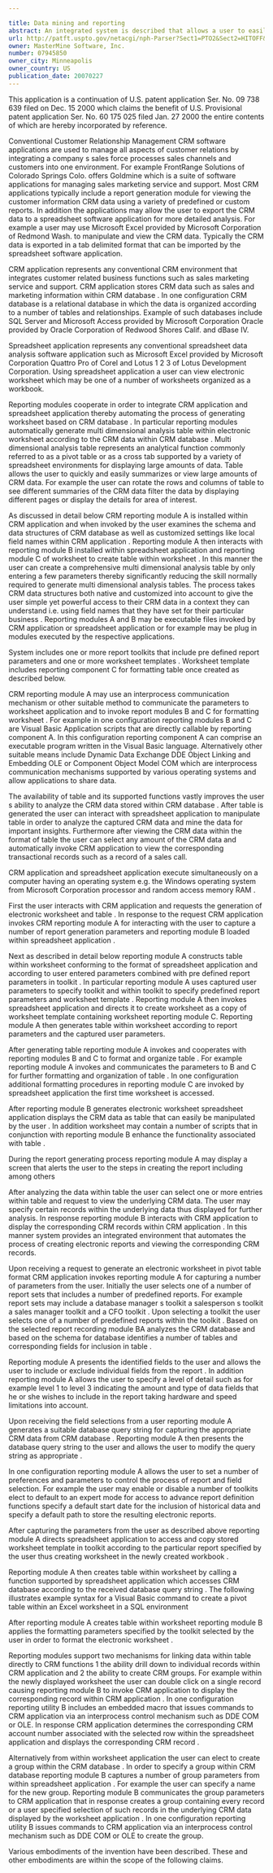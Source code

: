 ```yaml
---

title: Data mining and reporting
abstract: An integrated system is described that allows a user to easily mine and report data maintained by a customer relationship management (CRM) application. In general, the system automates the process of creating electronic reports, such as an electronic worksheet, in a format that can be directly manipulated and viewed from spreadsheet application. In one embodiment, the report is automatically generated to include a pivot table for displaying the data. The system includes a database adapted to store the CRM data. First and second reporting modules execute within the CRM software application and the worksheet software application, respectively. The reporting modules cooperate in order to integrate CRM application and spreadsheet application, thereby automating the process of generating a worksheet based on the CRM database.
url: http://patft.uspto.gov/netacgi/nph-Parser?Sect1=PTO2&Sect2=HITOFF&p=1&u=%2Fnetahtml%2FPTO%2Fsearch-adv.htm&r=1&f=G&l=50&d=PALL&S1=07945850&OS=07945850&RS=07945850
owner: MasterMine Software, Inc.
number: 07945850
owner_city: Minneapolis
owner_country: US
publication_date: 20070227
---
```

This application is a continuation of U.S. patent application Ser. No. 09 738 639 filed on Dec. 15 2000 which claims the benefit of U.S. Provisional patent application Ser. No. 60 175 025 filed Jan. 27 2000 the entire contents of which are hereby incorporated by reference.

Conventional Customer Relationship Management CRM software applications are used to manage all aspects of customer relations by integrating a company s sales force processes sales channels and customers into one environment. For example FrontRange Solutions of Colorado Springs Colo. offers Goldmine which is a suite of software applications for managing sales marketing service and support. Most CRM applications typically include a report generation module for viewing the customer information CRM data using a variety of predefined or custom reports. In addition the applications may allow the user to export the CRM data to a spreadsheet software application for more detailed analysis. For example a user may use Microsoft Excel provided by Microsoft Corporation of Redmond Wash. to manipulate and view the CRM data. Typically the CRM data is exported in a tab delimited format that can be imported by the spreadsheet software application.

CRM application represents any conventional CRM environment that integrates customer related business functions such as sales marketing service and support. CRM application stores CRM data such as sales and marketing information within CRM database . In one configuration CRM database is a relational database in which the data is organized according to a number of tables and relationships. Example of such databases include SQL Server and Microsoft Access provided by Microsoft Corporation Oracle provided by Oracle Corporation of Redwood Shores Calif. and dBase IV.

Spreadsheet application represents any conventional spreadsheet data analysis software application such as Microsoft Excel provided by Microsoft Corporation Quattro Pro of Corel and Lotus 1 2 3 of Lotus Development Corporation. Using spreadsheet application a user can view electronic worksheet which may be one of a number of worksheets organized as a workbook.

Reporting modules cooperate in order to integrate CRM application and spreadsheet application thereby automating the process of generating worksheet based on CRM database . In particular reporting modules automatically generate multi dimensional analysis table within electronic worksheet according to the CRM data within CRM database . Multi dimensional analysis table represents an analytical function commonly referred to as a pivot table or as a cross tab supported by a variety of spreadsheet environments for displaying large amounts of data. Table allows the user to quickly and easily summarizes or view large amounts of CRM data. For example the user can rotate the rows and columns of table to see different summaries of the CRM data filter the data by displaying different pages or display the details for area of interest.

As discussed in detail below CRM reporting module A is installed within CRM application and when invoked by the user examines the schema and data structures of CRM database as well as customized settings like local field names within CRM application . Reporting module A then interacts with reporting module B installed within spreadsheet application and reporting module C of worksheet to create table within worksheet . In this manner the user can create a comprehensive multi dimensional analysis table by only entering a few parameters thereby significantly reducing the skill normally required to generate multi dimensional analysis tables. The process takes CRM data structures both native and customized into account to give the user simple yet powerful access to their CRM data in a context they can understand i.e. using field names that they have set for their particular business . Reporting modules A and B may be executable files invoked by CRM application or spreadsheet application or for example may be plug in modules executed by the respective applications.

System includes one or more report toolkits that include pre defined report parameters and one or more worksheet templates . Worksheet template includes reporting component C for formatting table once created as described below.

CRM reporting module A may use an interprocess communication mechanism or other suitable method to communicate the parameters to worksheet application and to invoke report modules B and C for formatting worksheet . For example in one configuration reporting modules B and C are Visual Basic Application scripts that are directly callable by reporting component A. In this configuration reporting component A can comprise an executable program written in the Visual Basic language. Alternatively other suitable means include Dynamic Data Exchange DDE Object Linking and Embedding OLE or Component Object Model COM which are interprocess communication mechanisms supported by various operating systems and allow applications to share data.

The availability of table and its supported functions vastly improves the user s ability to analyze the CRM data stored within CRM database . After table is generated the user can interact with spreadsheet application to manipulate table in order to analyze the captured CRM data and mine the data for important insights. Furthermore after viewing the CRM data within the format of table the user can select any amount of the CRM data and automatically invoke CRM application to view the corresponding transactional records such as a record of a sales call.

CRM application and spreadsheet application execute simultaneously on a computer having an operating system e.g. the Windows operating system from Microsoft Corporation processor and random access memory RAM .

First the user interacts with CRM application and requests the generation of electronic worksheet and table . In response to the request CRM application invokes CRM reporting module A for interacting with the user to capture a number of report generation parameters and reporting module B loaded within spreadsheet application .

Next as described in detail below reporting module A constructs table within worksheet conforming to the format of spreadsheet application and according to user entered parameters combined with pre defined report parameters in toolkit . In particular reporting module A uses captured user parameters to specify toolkit and within toolkit to specify predefined report parameters and worksheet template . Reporting module A then invokes spreadsheet application and directs it to create worksheet as a copy of worksheet template containing worksheet reporting module C. Reporting module A then generates table within worksheet according to report parameters and the captured user parameters.

After generating table reporting module A invokes and cooperates with reporting modules B and C to format and organize table . For example reporting module A invokes and communicates the parameters to B and C for further formatting and organization of table . In one configuration additional formatting procedures in reporting module C are invoked by spreadsheet application the first time worksheet is accessed.

After reporting module B generates electronic worksheet spreadsheet application displays the CRM data as table that can easily be manipulated by the user . In addition worksheet may contain a number of scripts that in conjunction with reporting module B enhance the functionality associated with table .

During the report generating process reporting module A may display a screen that alerts the user to the steps in creating the report including among others 

After analyzing the data within table the user can select one or more entries within table and request to view the underlying CRM data. The user may specify certain records within the underlying data thus displayed for further analysis. In response reporting module B interacts with CRM application to display the corresponding CRM records within CRM application . In this manner system provides an integrated environment that automates the process of creating electronic reports and viewing the corresponding CRM records.

Upon receiving a request to generate an electronic worksheet in pivot table format CRM application invokes reporting module A for capturing a number of parameters from the user. Initially the user selects one of a number of report sets that includes a number of predefined reports. For example report sets may include a database manager s toolkit a salesperson s toolkit a sales manager toolkit and a CFO toolkit . Upon selecting a toolkit the user selects one of a number of predefined reports within the toolkit . Based on the selected report recording module BA analyzes the CRM database and based on the schema for database identifies a number of tables and corresponding fields for inclusion in table .

Reporting module A presents the identified fields to the user and allows the user to include or exclude individual fields from the report . In addition reporting module A allows the user to specify a level of detail such as for example level 1 to level 3 indicating the amount and type of data fields that he or she wishes to include in the report taking hardware and speed limitations into account.

Upon receiving the field selections from a user reporting module A generates a suitable database query string for capturing the appropriate CRM data from CRM database . Reporting module A then presents the database query string to the user and allows the user to modify the query string as appropriate .

In one configuration reporting module A allows the user to set a number of preferences and parameters to control the process of report and field selection. For example the user may enable or disable a number of toolkits elect to default to an expert mode for access to advance report definition functions specify a default start date for the inclusion of historical data and specify a default path to store the resulting electronic reports.

After capturing the parameters from the user as described above reporting module A directs spreadsheet application to access and copy stored worksheet template in toolkit according to the particular report specified by the user thus creating worksheet in the newly created workbook .

Reporting module A then creates table within worksheet by calling a function supported by spreadsheet application which accesses CRM database according to the received database query string . The following illustrates example syntax for a Visual Basic command to create a pivot table within an Excel worksheet in a SQL environment 

After reporting module A creates table within worksheet reporting module B applies the formatting parameters specified by the toolkit selected by the user in order to format the electronic worksheet .

Reporting modules support two mechanisms for linking data within table directly to CRM functions 1 the ability drill down to individual records within CRM application and 2 the ability to create CRM groups. For example within the newly displayed worksheet the user can double click on a single record causing reporting module B to invoke CRM application to display the corresponding record within CRM application . In one configuration reporting utility B includes an embedded macro that issues commands to CRM application via an interprocess control mechanism such as DDE COM or OLE. In response CRM application determines the corresponding CRM account number associated with the selected row within the spreadsheet application and displays the corresponding CRM record .

Alternatively from within worksheet application the user can elect to create a group within the CRM database . In order to specify a group within CRM database reporting module B captures a number of group parameters from within spreadsheet application . For example the user can specify a name for the new group. Reporting module B communicates the group parameters to CRM application that in response creates a group containing every record or a user specified selection of such records in the underlying CRM data displayed by the worksheet application . In one configuration reporting utility B issues commands to CRM application via an interprocess control mechanism such as DDE COM or OLE to create the group.

Various embodiments of the invention have been described. These and other embodiments are within the scope of the following claims.

